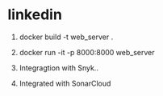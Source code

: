 # linkedin

1. docker build -t web_server .

2. docker run -it -p 8000:8000 web_server

3. Integragtion with Snyk..

4. Integrated with SonarCloud
